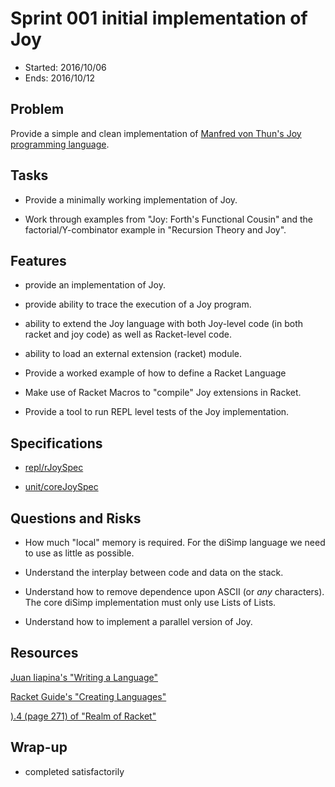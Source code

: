 # Sprint 001 initial implementation of Joy

* Started: 2016/10/06
* Ends: 2016/10/12

## Problem

Provide a simple and clean implementation of [Manfred von Thun's Joy 
programming 
language](http://www.latrobe.edu.au/humanities/research/research-projects/past-projects/joy-programming-language).

## Tasks

* Provide a minimally working implementation of Joy.

* Work through examples from "Joy: Forth's Functional Cousin" and the 
factorial/Y-combinator example in "Recursion Theory and Joy".

## Features

* provide an implementation of Joy.

* provide ability to trace the execution of a Joy program.

* ability to extend the Joy language with both Joy-level code (in both 
racket and joy code) as well as Racket-level code.

* ability to load an external extension (racket) module.

* Provide a worked example of how to define a Racket Language

* Make use of Racket Macros to "compile" Joy extensions in Racket.

* Provide a tool to run REPL level tests of the Joy implementation.

## Specifications

* [repl/rJoySpec](../../racketJoy/specs/repl/rJoySpec.rkt)

* [unit/coreJoySpec](../../racketJoy/specs/unit/coreJoySpec.rkt)

## Questions and Risks

* How much "local" memory is required. For the diSimp language we need 
to use as little as possible.

* Understand the interplay between code and data on the stack.

* Understand how to remove dependence upon ASCII (or *any* characters). 
The core diSimp implementation must only use Lists of Lists.

* Understand how to implement a parallel version of Joy.

## Resources

[Juan Iiapina's "Writing a
Language"](http://juanibiapina.com/articles/2014-10-03-writing-a-language/)

[Racket Guide's "Creating
Languages"](https://docs.racket-lang.org/guide/languages.html)

[).4 (page 271) of "Realm of
Racket"](https://www.nostarch.com/realmofracket)

## Wrap-up

* completed satisfactorily
